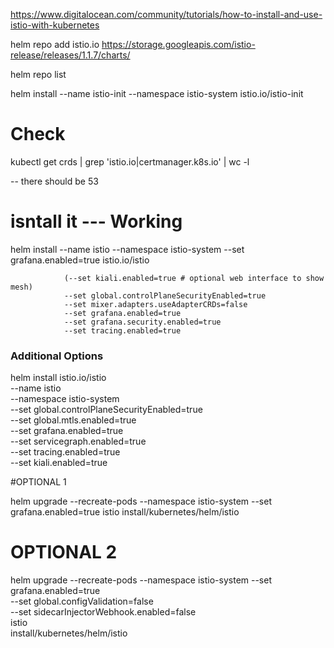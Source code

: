 
https://www.digitalocean.com/community/tutorials/how-to-install-and-use-istio-with-kubernetes


helm repo add istio.io https://storage.googleapis.com/istio-release/releases/1.1.7/charts/

helm repo list

helm install --name istio-init --namespace istio-system istio.io/istio-init

# Check
kubectl get crds | grep 'istio.io\|certmanager.k8s.io' | wc -l

-- there should be 53 


# isntall it	 --- Working		
helm install --name istio --namespace istio-system --set grafana.enabled=true istio.io/istio

				(--set kiali.enabled=true # optional web interface to show mesh)
				--set global.controlPlaneSecurityEnabled=true
				--set mixer.adapters.useAdapterCRDs=false
				--set grafana.enabled=true 
				--set grafana.security.enabled=true
				--set tracing.enabled=true
				


### Additional Options

helm install istio.io/istio \
    --name istio \
    --namespace istio-system \
    --set global.controlPlaneSecurityEnabled=true \
    --set global.mtls.enabled=true \
    --set grafana.enabled=true \
    --set servicegraph.enabled=true \
    --set tracing.enabled=true \
	--set kiali.enabled=true



#OPTIONAL 1

 helm upgrade --recreate-pods --namespace istio-system --set grafana.enabled=true istio install/kubernetes/helm/istio


# OPTIONAL 2

helm upgrade --recreate-pods --namespace istio-system --set grafana.enabled=true \
             --set global.configValidation=false \
             --set sidecarInjectorWebhook.enabled=false \
             istio \
             install/kubernetes/helm/istio
